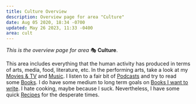 ```yaml
---
title: Culture Overview
description: Overview page for area "Culture"
date: Aug 05 2020, 18:34 -0700
updated: May 26 2023, 11:33 -0400
area: cult
---
```


_This is the overview page for area_ :performing_arts: **Culture**.

This area includes everything that the human activity has produced in terms of
arts, media, food, literature, etc. In the performing arts, take a look at my
[Movies & TV](/kb/movies-and-tv) and [Music](/kb/music). I listen to a fair bit of
[Podcasts](/kb/podcasts) and try to read some [Books](/kb/books). I do have some
medium to long term goals on [Books I want to write](/kb/books-i-want-to-write).
I hate cooking, maybe because I suck. Nevertheless, I have some quick
[Recipes](/kb/cooking-recipes) for the desperate times.
